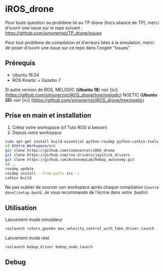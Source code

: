 # iROS_drone

Pour toute question ou problème lié au TP drone (hors séance de TP), merci d'ouvrir une issue sur le repo suivant : https://github.com/simonernst/TP_drone/issues

Pour tout problème de compilation et d'erreurs liées à la simulation, merci de poser d'ouvrir une issue sur ce repo dans l'onglet "Issues"

## Prérequis

- Ubuntu 16.04
- ROS Kinetic + Gazebo 7

Si autre version de ROS, 
MELODIC (**Ubuntu 18**) voir [ici] (https://github.com/simonernst/iROS_drone/tree/melodic)
NOETIC (**Ubuntu 20**) voir [ici] (https://github.com/simonernst/iROS_drone/tree/noetic)

## Prise en main et installation

1. Créez votre workspace (cf Tuto ROS si besoin)
2. Depuis votre workspace

```bash
sudo apt-get install build-essential python-rosdep python-catkin-tools
cd $Votre_Workspace/src
git clone https://github.com/simonernst/iROS_drone
git clone https://github.com/ros-drivers/joystick_drivers
git clone https://github.com/AutonomyLab/bebop_autonomy.git
cd ..
rosdep update
rosdep install --from-paths src -i
catkin build
```

Ne pas oublier de sourcer son workspace après chaque compilation (```source devel/setup.bash```). Je vous recommande de l'écrire dans votre .bashrc

## Utilisation


Lancement mode simulateur
```bash
roslaunch rotors_gazebo mav_velocity_control_with_fake_driver.launch
```
Lancement mode réel
```bash
roslaunch bebop_driver bebop_node.launch
```

## Debug
